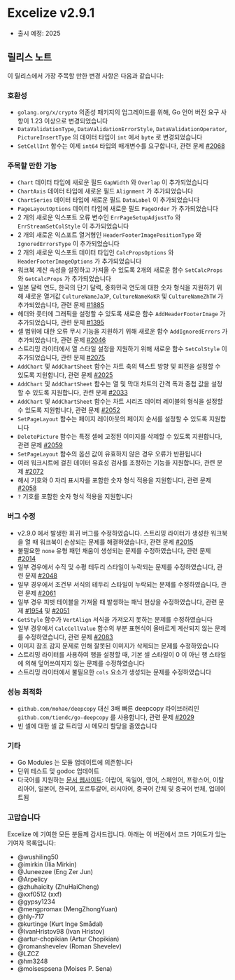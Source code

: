 # Excelize v2.9.1

* 출시 예정: 2025

## 릴리스 노트

이 릴리스에서 가장 주목할 만한 변경 사항은 다음과 같습니다:

### 호환성

* `golang.org/x/crypto` 의존성 패키지의 업그레이드를 위해, Go 언어 버전 요구 사항이 1.23 이상으로 변경되었습니다
* `DataValidationType`, `DataValidationErrorStyle`, `DataValidationOperator`, `PictureInsertType` 의 데이터 타입이 `int` 에서 `byte` 로 변경되었습니다
* `SetCellInt` 함수는 이제 `int64` 타입의 매개변수를 요구합니다, 관련 문제 [#2068](https://github.com/xuri/excelize/issues/2068)

### 주목할 만한 기능

* `Chart` 데이터 타입에 새로운 필드 `GapWidth` 와 `Overlap` 이 추가되었습니다
* `ChartAxis` 데이터 타입에 새로운 필드 `Alignment` 가 추가되었습니다
* `ChartSeries` 데이터 타입에 새로운 필드 `DataLabel` 이 추가되었습니다
* `PageLayoutOptions` 데이터 타입에 새로운 필드 `PageOrder` 가 추가되었습니다
* 2 개의 새로운 익스포트 오류 변수인 `ErrPageSetupAdjustTo` 와 `ErrStreamSetColStyle` 이 추가되었습니다
* 2 개의 새로운 익스포트 열거형인 `HeaderFooterImagePositionType` 와 `IgnoredErrorsType` 이 추가되었습니다
* 2 개의 새로운 익스포트 데이터 타입인 `CalcPropsOptions` 와 `HeaderFooterImageOptions` 가 추가되었습니다
* 워크북 계산 속성을 설정하고 가져올 수 있도록 2개의 새로운 함수 `SetCalcProps` 와 `GetCalcProps` 가 추가되었습니다
* 일본 달력 연도, 한국의 단기 달력, 중화민국 연도에 대한 숫자 형식을 지원하기 위해 새로운 열거값 `CultureNameJaJP`, `CultureNameKoKR` 및 `CultureNameZhTW` 가 추가되었습니다, 관련 문제 [#1885](https://github.com/xuri/excelize/issues/1885)
* 헤더와 풋터에 그래픽을 설정할 수 있도록 새로운 함수 `AddHeaderFooterImage` 가 추가되었습니다, 관련 문제 [#1395](https://github.com/xuri/excelize/issues/1395)
* 셀 범위에 대한 오류 무시 기능을 지원하기 위해 새로운 함수 `AddIgnoredErrors` 가 추가되었습니다, 관련 문제 [#2046](https://github.com/xuri/excelize/issues/2046)
* 스트리밍 라이터에서 열 스타일 설정을 지원하기 위해 새로운 함수 `SetColStyle` 이 추가되었습니다, 관련 문제 [#2075](https://github.com/xuri/excelize/issues/2075)
* `AddChart` 및 `AddChartSheet` 함수는 차트 축의 텍스트 방향 및 회전을 설정할 수 있도록 지원합니다, 관련 문제 [#2025](https://github.com/xuri/excelize/issues/2025)
* `AddChart` 및 `AddChartSheet` 함수는 열 및 막대 차트의 간격 폭과 중첩 값을 설정할 수 있도록 지원합니다, 관련 문제 [#2033](https://github.com/xuri/excelize/issues/2033)
* `AddChart` 및 `AddChartSheet` 함수는 차트 시리즈 데이터 레이블의 형식을 설정할 수 있도록 지원합니다, 관련 문제 [#2052](https://github.com/xuri/excelize/issues/2052)
* `SetPageLayout` 함수는 페이지 레이아웃의 페이지 순서를 설정할 수 있도록 지원합니다
* `DeletePicture` 함수는 특정 셀에 고정된 이미지를 삭제할 수 있도록 지원합니다, 관련 문제 [#2059](https://github.com/xuri/excelize/issues/2059)
* `SetPageLayout` 함수의 옵션 값이 유효하지 않은 경우 오류가 반환됩니다
* 여러 워크시트에 걸친 데이터 유효성 검사를 조정하는 기능을 지원합니다, 관련 문제 [#2072](https://github.com/xuri/excelize/issues/2072)
* 해시 기호와 0 자리 표시자를 포함한 숫자 형식 적용을 지원합니다, 관련 문제 [#2058](https://github.com/xuri/excelize/issues/2058)
* `?` 기호를 포함한 숫자 형식 적용을 지원합니다

### 버그 수정

* v2.9.0 에서 발생한 회귀 버그를 수정하였습니다. 스트리밍 라이터가 생성한 워크북을 열 때 워크북이 손상되는 문제를 해결하였습니다, 관련 문제 [#2015](https://github.com/xuri/excelize/issues/2015)
* 불필요한 `none` 유형 패턴 채움이 생성되는 문제를 수정하였습니다, 관련 문제 [#2014](https://github.com/xuri/excelize/issues/2014)
* 일부 경우에서 수직 및 수평 테두리 스타일이 누락되는 문제를 수정하였습니다, 관련 문제 [#2048](https://github.com/xuri/excelize/issues/2048)
* 일부 경우에서 조건부 서식의 테두리 스타일이 누락되는 문제를 수정하였습니다, 관련 문제 [#2061](https://github.com/xuri/excelize/issues/2061)
* 일부 경우 피벗 테이블을 가져올 때 발생하는 패닉 현상을 수정하였습니다, 관련 문제 [#1954](https://github.com/xuri/excelize/issues/1954) 및 [#2051](https://github.com/xuri/excelize/issues/2051)
* `GetStyle` 함수가 `VertAlign` 서식을 가져오지 못하는 문제를 수정하였습니다
* 일부 경우에서 `CalcCellValue` 함수의 부분 표현식이 올바르게 계산되지 않는 문제를 수정하였습니다, 관련 문제 [#2083](https://github.com/xuri/excelize/issues/2083)
* 이미지 참조 감지 문제로 인해 잘못된 이미지가 삭제되는 문제를 수정하였습니다
* 스트리밍 라이터를 사용하여 행을 설정할 때, 기본 셀 스타일이 0 이 아닌 행 스타일에 의해 덮어쓰여지지 않는 문제를 수정하였습니다
* 스트리밍 라이터에서 불필요한 `cols` 요소가 생성되는 문제를 수정하였습니다

### 성능 최적화

* `github.com/mohae/deepcopy` 대신 3배 빠른 deepcopy 라이브러리인 `github.com/tiendc/go-deepcopy` 를 사용합니다, 관련 문제 [#2029](https://github.com/xuri/excelize/issues/2029)
* 빈 셀에 대한 셀 값 트리밍 시 메모리 할당을 줄였습니다

### 기타

* Go Modules 는 모듈 업데이트에 의존합니다
* 단위 테스트 및 godoc 업데이트
* 다국어를 지원하는 [문서 웹사이트](https://xuri.me/excelize): 아랍어, 독일어, 영어, 스페인어, 프랑스어, 이탈리아어, 일본어, 한국어, 포르투갈어, 러시아어, 중국어 간체 및 중국어 번체, 업데이트됨

### 고맙습니다

Excelize 에 기여한 모든 분들께 감사드립니다. 아래는 이 버전에서 코드 기여도가 있는 기여자 목록입니다:

* @wushiling50
* @imirkin (Ilia Mirkin)
* @Juneezee (Eng Zer Jun)
* @Arpelicy
* @zhuhaicity (ZhuHaiCheng)
* @xxf0512 (xxf)
* @gypsy1234
* @mengpromax (MengZhongYuan)
* @hly-717
* @kurtinge (Kurt Inge Smådal)
* @IvanHristov98 (Ivan Hristov)
* @artur-chopikian (Artur Chopikian)
* @romanshevelev (Roman Shevelev)
* @LZCZ
* @hm3248
* @moisespsena (Moises P. Sena)
